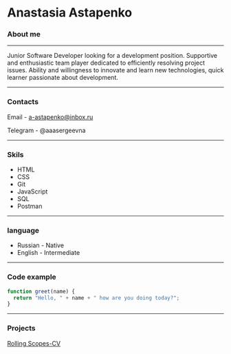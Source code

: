 # Anastasia Astapenko
### About me
****
Junior Software Developer looking for a development position. Supportive and enthusiastic team player dedicated to efficiently resolving project issues. Ability and willingness to innovate and learn new technologies, quick learner passionate about development.
****
### Contacts 
Email - a-astapenko@inbox.ru

Telegram - @aaasergeevna

****
### Skils
* HTML
* CSS
* Git
* JavaScript
* SQL
* Postman
****
### language
* Russian - Native
* English - Intermediate
****
### Code example
```javascript
function greet(name) {
  return "Hello, " + name + " how are you doing today?";
}

```
****
### Projects
[Rolling Scopes-CV](https://github.com/aanastasiaaa1/rsschool-cv/blob/gh-pages/cv.md )